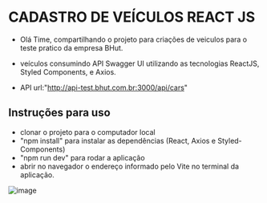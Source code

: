 # CADASTRO DE VEÍCULOS REACT JS

- Olá Time, compartilhando o projeto para criações de veiculos para o teste pratico da empresa BHut.

- veículos consumindo API Swagger UI utilizando as tecnologias ReactJS, Styled Components, e Axios.

- API url:"http://api-test.bhut.com.br:3000/api/cars"


## Instruções para uso
- clonar o projeto para o computador local
- "npm install" para instalar as dependências (React, Axios e Styled-Components)
- "npm run dev" para rodar a aplicação
- abrir no navegador o endereço informado pelo Vite no terminal da aplicação.


![image](https://github.com/GusttavoBuenno/ProjetoBhut/assets/97835681/df9184b1-2bde-4334-9f24-e18c1d5ecfa8)

